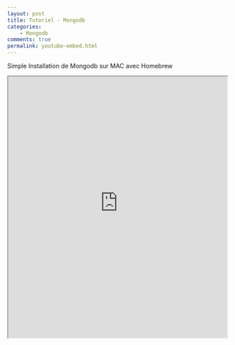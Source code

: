 ```yaml
---
layout: post
title: Tutoriel - Mongodb
categories:
    - Mongodb
comments: true
permalink: youtube-embed.html
---
```



Simple Installation de Mongodb sur MAC avec Homebrew

<iframe style="width: 100%; height: 600px;" src="https://www.youtube-nocookie.com/embed/Ut5WEcubfv4?controls=0&amp;showinfo=0 frameborder="0" allowfullscreen></iframe>